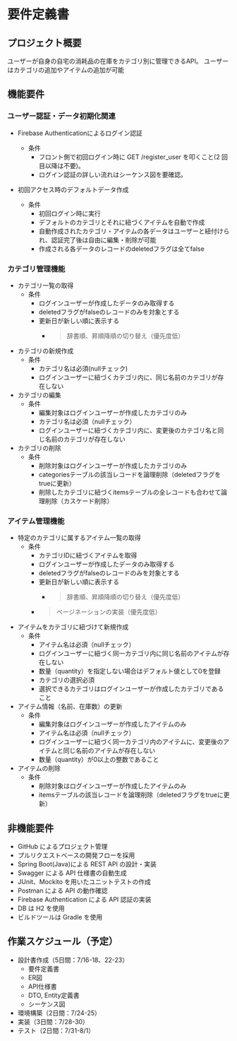 # 要件定義書

## プロジェクト概要
ユーザーが自身の自宅の消耗品の在庫をカテゴリ別に管理できるAPI。
ユーザーはカテゴリの追加やアイテムの追加が可能

## 機能要件
### ユーザー認証・データ初期化関連
- Firebase Authenticationによるログイン認証
  - 条件
    - フロント側で初回ログイン時に GET /register_user を叩くこと(2 回目以降は不要)。
    - ログイン認証の詳しい流れはシーケンス図を要確認。

- 初回アクセス時のデフォルトデータ作成
  - 条件
    - 初回ログイン時に実行
    - デフォルトのカテゴリとそれに紐づくアイテムを自動で作成
    - 自動作成されたカテゴリ・アイテムの各データはユーザーと紐付けられ、認証完了後は自由に編集・削除が可能
    - 作成される各データのレコードのdeletedフラグは全てfalse

### カテゴリ管理機能
- カテゴリ一覧の取得
  - 条件
    - ログインユーザーが作成したデータのみ取得する
    - deletedフラグがfalseのレコードのみを対象とする
    - 更新日が新しい順に表示する
      - > 辞書順、昇順降順の切り替え（優先度低）
- カテゴリの新規作成
  - 条件
    - カテゴリ名は必須(nullチェック)
    - ログインユーザーに紐づくカテゴリ内に、同じ名前のカテゴリが存在しない
- カテゴリの編集
  - 条件
    - 編集対象はログインユーザーが作成したカテゴリのみ
    - カテゴリ名は必須（nullチェック）
    - ログインユーザーに紐づくカテゴリ内に、変更後のカテゴリ名と同じ名前のカテゴリが存在しない
- カテゴリの削除
  - 条件
    - 削除対象はログインユーザーが作成したカテゴリのみ
    - categoriesテーブルの該当レコードを論理削除（deletedフラグをtrueに更新）
    - 削除したカテゴリに紐づくitemsテーブルの全レコードも合わせて論理削除（カスケード削除）

### アイテム管理機能
- 特定のカテゴリに属するアイテム一覧の取得
  - 条件
    - カテゴリIDに紐づくアイテムを取得
    - ログインユーザーが作成したデータのみ取得する
    - deletedフラグがfalseのレコードのみを対象とする
    - 更新日が新しい順に表示する
        - > 辞書順、昇順降順の切り替え（優先度低）
    - > ページネーションの実装（優先度低）
- アイテムをカテゴリに紐づけて新規作成
  - 条件
    - アイテム名は必須（nullチェック）
    - ログインユーザーに紐づく同一カテゴリ内に同じ名前のアイテムが存在しない
    - 数量（quantity）を指定しない場合はデフォルト値として0を登録
    - カテゴリの選択必須
    - 選択できるカテゴリはログインユーザーが作成したカテゴリであること
- アイテム情報（名前、在庫数）の更新
  - 条件
    - 編集対象はログインユーザーが作成したアイテムのみ
    - アイテム名は必須（nullチェック）
    - ログインユーザーに紐づく同一カテゴリ内のアイテムに、変更後のアイテムと同じ名前のアイテムが存在しない
    - 数量（quantity）が0以上の整数であること
- アイテムの削除
  - 条件
    - 削除対象はログインユーザーが作成したアイテムのみ
    - itemsテーブルの該当レコードを論理削除（deletedフラグをtrueに更新）


## 非機能要件
- GitHub によるプロジェクト管理
- プルリクエストベースの開発フローを採用
- Spring Boot(Java)による REST API の設計・実装
- Swagger による API 仕様書の自動生成
- JUnit、Mockito を用いたユニットテストの作成
- Postman による API の動作確認
- Firebase Authentication による API 認証の実装
- DB は H2 を使用
- ビルドツールは Gradle を使用

## 作業スケジュール（予定）
- 設計書作成（5日間：7/16-18、22-23）
  - 要件定義書
  - ER図
  - API仕様書
  - DTO, Entity定義書
  - シーケンス図
- 環境構築（2日間：7/24-25）
- 実装（3日間：7/28-30）
- テスト（2日間：7/31-8/1）

